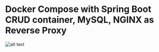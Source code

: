 # Docker Compose with Spring Boot CRUD container, MySQL, NGINX as Reverse Proxy

![alt text](rajithatapattu/spring-boot-app-with-db-nginx/chart.jpg)


